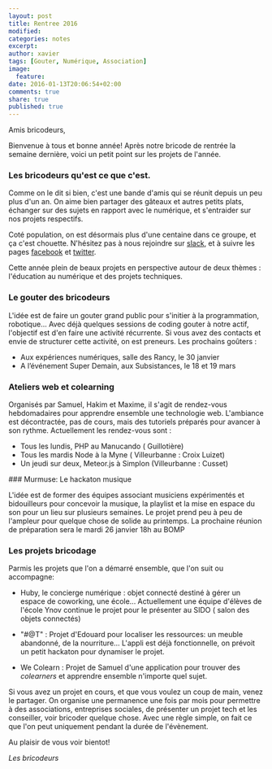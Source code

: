 ```yaml
---
layout: post
title: Rentree 2016
modified:
categories: notes
excerpt:
author: xavier
tags: [Gouter, Numérique, Association]
image:
  feature:
date: 2016-01-13T20:06:54+02:00
comments: true
share: true
published: true
---
```


Amis bricodeurs,

Bienvenue à tous et bonne année! Après notre bricode de rentrée la semaine dernière, voici un petit point sur les projets de l'année.

### Les bricodeurs qu'est ce que c'est.

Comme on le dit si bien, c'est une bande d'amis qui se réunit depuis un peu plus d'un an. On aime bien partager des gâteaux et autres petits plats, échanger sur des sujets en rapport avec le numérique, et s'entraider sur nos projets respectifs.

Coté population, on est désormais plus d'une centaine dans ce groupe, et ça c'est chouette. N'hésitez pas à nous rejoindre sur [slack]({{site.url}}NousRejoindre/), et à suivre les pages [facebook](https://www.facebook.com/lesbricodeurs/) et [twitter](https://twitter.com/LesBricodeurs).

Cette année plein de beaux projets en perspective autour de deux thèmes : l'éducation au numérique et des projets techniques.

### Le gouter des bricodeurs

L'idée est de faire un gouter grand public pour s'initier à la programmation, robotique... Avec déjà quelques sessions de coding gouter à notre actif, l'objectif est d'en faire une activité récurrente. Si vous avez des contacts et envie de structurer cette activité, on est preneurs. Les prochains goûters :

- Aux expériences numériques, salle des Rancy, le 30 janvier 
- A l’événement Super Demain, aux Subsistances, le 18 et 19 mars

### Ateliers web et colearning

Organisés par Samuel, Hakim et Maxime, il s'agit de rendez-vous hebdomadaires pour apprendre ensemble une technologie web. L'ambiance est décontractée, pas de cours, mais des tutoriels préparés pour avancer à son rythme. Actuellement les rendez-vous sont :

- Tous les lundis, PHP au Manucando ( Guillotière)
- Tous les mardis Node à la Myne ( Villeurbanne : Croix Luizet)
- Un jeudi sur deux, Meteor.js à Simplon (Villeurbanne : Cusset)

### Murmuse: Le hackaton musique

L'idée est de former des équipes associant musiciens expérimentés et bidouilleurs pour concevoir la musique, la playlist et la mise en espace du son pour un lieu sur plusieurs semaines. Le projet prend peu à peu de l'ampleur pour quelque chose de solide au printemps. La prochaine réunion de préparation sera le mardi 26 janvier 18h au BOMP

### Les projets bricodage

Parmis les projets que l'on a démarré ensemble, que l'on suit ou accompagne:

- Huby, le concierge numérique : objet connecté destiné à gérer un espace de coworking, une école... Actuellement une équipe d'élèves de l'école Ynov continue le projet pour le présenter au SIDO ( salon des objets connectés)

- "#@T" : Projet d'Edouard pour localiser les ressources: un meuble abandonné, de la nourriture... L'appli est déjà fonctionnelle, on prévoit un petit hackaton pour dynamiser le projet.

- We Colearn : Projet de Samuel d'une application pour trouver des _colearners_ et apprendre ensemble n'importe quel sujet.

Si vous avez un projet en cours, et que vous voulez un coup de main, venez le partager. On organise une permanence une fois par mois pour permettre à des associations, entreprises sociales, de présenter un projet tech et les conseiller, voir bricoder quelque chose. Avec une règle simple, on fait ce que l'on peut uniquement pendant la durée de l'évènement.

Au plaisir de vous voir bientot!

_Les bricodeurs_
